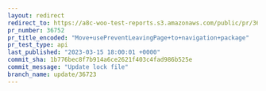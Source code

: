 ```yaml
---
layout: redirect
redirect_to: https://a8c-woo-test-reports.s3.amazonaws.com/public/pr/36752/api/index.html
pr_number: 36752
pr_title_encoded: "Move+usePreventLeavingPage+to+navigation+package"
pr_test_type: api
last_published: "2023-03-15 18:00:01 +0000"
commit_sha: 1b776bec8f7b914a6ce2621f403c4fad986b525e
commit_message: "Update lock file"
branch_name: update/36723
---
```

